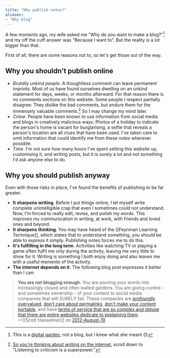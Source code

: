 ```yaml
---
title: "Why publish notes?"
aliases:
- "Why blog" 
---
```


A few moments ago, my wife asked me "Why do you want to make a blog?"[^1] and my off the cuff answer was "Because I want to". But the reality is a lot bigger than that.

First of all, there are some reasons not to, so let's get those out of the way.

## Why you shouldn't publish online

- *Brutally unkind people*. A thoughtless comment can leave permanent imprints. Most of us have found ourselves dwelling on an unkind statement for days, weeks, or months afterward. For that reason there is no comments sections on this website. Some people I respect partially disagree: They dislike the bad comments, but endure them for the immensely valuable comments.[^2] So I may change my mind later.
- *Crime*. People have been known to use information from social media and blogs in creatively malicious ways. Photos of a holiday to indicate the person's home is vacant for burglarising, a selfie that reveals a person's location are all clues that have been used. I've taken care to omit information that could identify me from these notes wherever possible.
- *Time*. I'm not sure how many hours I've spent setting this website up, customising it, and writing posts, but it is surely a lot and not something I'd ask anyone else to do.

## Why you should publish anyway

Even with those risks in place, I've found the benefits of publishing to be far greater.

- **It sharpens writing**. Before I put things online, I let myself write complete unintelligible crap that even I sometimes could not understand. Now, I'm forced to really edit, revise, and polish my words. This improves my communication in writing, at work, with friends and loved ones and beyond.
- **It sharpens thinking**. You may have heard of the [[Feynman Learning Technique]], which states that to understand something, you should be able to express it simply. Publishing notes forces me to do this.
- **It's fulfilling in the long term**. Activities like watching TV or playing a game often fulfil me only during the activity, leaving me very little to show for it. Writing is something I both enjoy doing and also leaves me with a useful memento of the activity.
- **The internet depends on it**. The following blog post expresses it better than I can:
 
> **You are not blogging enough.** You are pouring your words into increasingly closed and often walled gardens. You are giving control - and sometimes ownership - of your content to social media companies that will SURELY fail. These companies are [profoundly overvalued](http://www.bloomberg.com/news/2012-05-11/facebook-ipo-overvalued-at-96-billion-in-global-investors-poll.html), [don't care about permalinks](https://www.hanselman.com/blog/GooglePlusOffersASophiesChoiceToEarlyAdoptersOfGoogleAppsViaAnIncompleteTakeoutMigrationTool.aspx), [don't make your content portable](https://www.hanselman.com/blog/GooglePlusOffersASophiesChoiceToEarlyAdoptersOfGoogleAppsViaAnIncompleteTakeoutMigrationTool.aspx), and have [terms of service that are so complex and obtuse that there are entire websites dedicate to explaining them](http://tos-dr.info/).<br/>
> —[[Scott Hanselman]] on [2012-August-19](https://www.hanselman.com/blog/your-words-are-wasted?ref=refind)

[^1]: This is a [digital garden](notes/Digital%20garden), not a blog, but I knew what she meant 😊
[^2]: [So you're thinking about writing on the internet](https://dynomight.net/internet-writing/), scroll down to "Listening to criticism is a superpower."